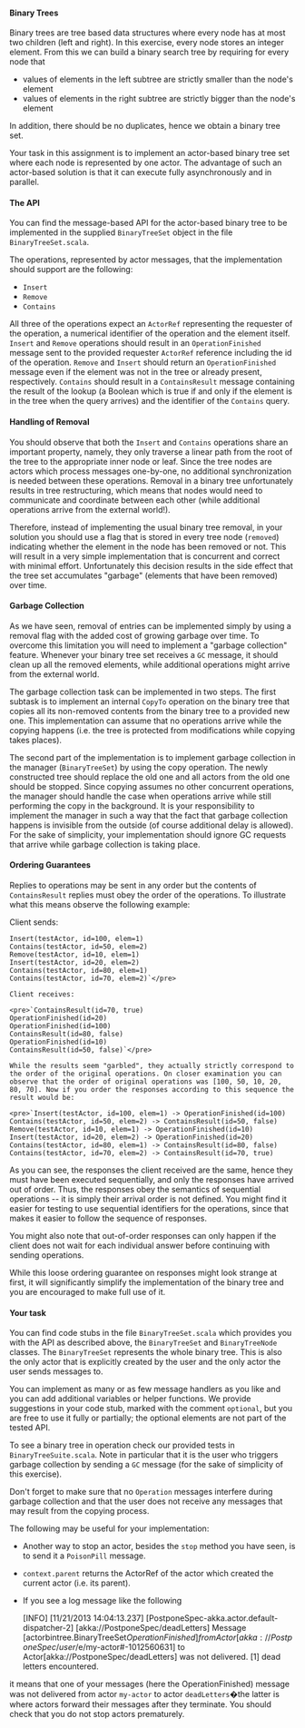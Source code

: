 #### Binary Trees

Binary trees are tree based data structures where every node has at most two children (left and right). In this exercise, every node stores an integer element. From this we can build a binary search tree by requiring for every node that

*   values of elements in the left subtree are strictly smaller than the node's element
*   values of elements in the right subtree are strictly bigger than the node's element

In addition, there should be no duplicates, hence we obtain a binary tree set.

Your task in this assignment is to implement an actor-based binary tree set where each node is represented by one actor. The advantage of such an actor-based solution is that it can execute fully asynchronously and in parallel.

#### The API

You can find the message-based API for the actor-based binary tree to be implemented in the supplied `BinaryTreeSet` object in the file `BinaryTreeSet.scala`.

The operations, represented by actor messages, that the implementation should support are the following:

*   `Insert`
*   `Remove`
*   `Contains`

All three of the operations expect an `ActorRef` representing the requester of the operation, a numerical identifier of the operation and the element itself. `Insert` and `Remove` operations should result in an `OperationFinished` message sent to the provided requester `ActorRef` reference including the id of the operation. `Remove` and `Insert` should return an `OperationFinished` message even if the element was not in the tree or already present, respectively. `Contains` should result in a `ContainsResult` message containing the result of the lookup (a Boolean which is true if and only if the element is in the tree when the query arrives) and the identifier of the `Contains` query.

#### Handling of Removal

You should observe that both the `Insert` and `Contains` operations share an important property, namely, they only traverse a linear path from the root of the tree to the appropriate inner node or leaf. Since the tree nodes are actors which process messages one-by-one, no additional synchronization is needed between these operations. Removal in a binary tree unfortunately results in tree restructuring, which means that nodes would need to communicate and coordinate between each other (while additional operations arrive from the external world!).

Therefore, instead of implementing the usual binary tree removal, in your solution you should use a flag that is stored in every tree node (`removed`) indicating whether the element in the node has been removed or not. This will result in a very simple implementation that is concurrent and correct with minimal effort. Unfortunately this decision results in the side effect that the tree set accumulates &quot;garbage&quot; (elements that have been removed) over time.

#### Garbage Collection

As we have seen, removal of entries can be implemented simply by using a removal flag with the added cost of growing garbage over time. To overcome this limitation you will need to implement a &quot;garbage collection&quot; feature. Whenever your binary tree set receives a `GC` message, it should clean up all the removed elements, while additional operations might arrive from the external world.

The garbage collection task can be implemented in two steps. The first subtask is to implement an internal `CopyTo` operation on the binary tree that copies all its non-removed contents from the binary tree to a provided new one. This implementation can assume that no operations arrive while the copying happens (i.e. the tree is protected from modifications while copying takes places).

The second part of the implementation is to implement garbage collection in the manager (`BinaryTreeSet`) by using the copy operation. The newly constructed tree should replace the old one and all actors from the old one should be stopped. Since copying assumes no other concurrent operations, the manager should handle the case when operations arrive while still performing the copy in the background. It is your responsibility to implement the manager in such a way that the fact that garbage collection happens is invisible from the outside (of course additional delay is allowed). For the sake of simplicity, your implementation should ignore GC requests that arrive while garbage collection is taking place.

#### Ordering Guarantees

Replies to operations may be sent in any order but the contents of `ContainsResult` replies must obey the order of the operations. To illustrate what this means observe the following example:

Client sends:

    Insert(testActor, id=100, elem=1)
    Contains(testActor, id=50, elem=2)
    Remove(testActor, id=10, elem=1)
    Insert(testActor, id=20, elem=2)
    Contains(testActor, id=80, elem=1)
    Contains(testActor, id=70, elem=2)`</pre>

    Client receives:

    <pre>`ContainsResult(id=70, true)
    OperationFinished(id=20)
    OperationFinished(id=100)
    ContainsResult(id=80, false)
    OperationFinished(id=10)
    ContainsResult(id=50, false)`</pre>

    While the results seem "garbled", they actually strictly correspond to the order of the original operations. On closer examination you can observe that the order of original operations was [100, 50, 10, 20, 80, 70]. Now if you order the responses according to this sequence the result would be:

    <pre>`Insert(testActor, id=100, elem=1) -> OperationFinished(id=100)
    Contains(testActor, id=50, elem=2) -> ContainsResult(id=50, false)
    Remove(testActor, id=10, elem=1) -> OperationFinished(id=10)
    Insert(testActor, id=20, elem=2) -> OperationFinished(id=20)
    Contains(testActor, id=80, elem=1) -> ContainsResult(id=80, false)
    Contains(testActor, id=70, elem=2) -> ContainsResult(id=70, true)

As you can see, the responses the client received are the same, hence they must have been executed sequentially, and only the responses have arrived out of order. Thus, the responses obey the semantics of sequential operations -- it is simply their arrival order is not defined. You might find it easier for testing to use sequential identifiers for the operations, since that makes it easier to follow the sequence of responses.

You might also note that out-of-order responses can only happen if the client does not wait for each individual answer before continuing with sending operations.

While this loose ordering guarantee on responses might look strange at first, it will significantly simplify the implementation of the binary tree and you are encouraged to make full use of it.

#### Your task

You can find code stubs in the file `BinaryTreeSet.scala` which provides you with the API as described above, the `BinaryTreeSet` and `BinaryTreeNode` classes. The `BinaryTreeSet` represents the whole binary tree. This is also the only actor that is explicitly created by the user and the only actor the user sends messages to.

You can implement as many or as few message handlers as you like and you can add additional variables or helper functions. We provide suggestions in your code stub, marked with the comment `optional`, but you are free to use it fully or partially; the optional elements are not part of the tested API.

To see a binary tree in operation check our provided tests in `BinaryTreeSuite.scala`. Note in particular that it is the user who triggers garbage collection by sending a `GC` message (for the sake of simplicity of this exercise).

Don't forget to make sure that no `Operation` messages interfere during garbage collection and that the user does not receive any messages that may result from the copying process.

The following may be useful for your implementation:

*   Another way to stop an actor, besides the `stop` method you have seen, is to send it a `PoisonPill` message.
*   `context.parent` returns the ActorRef of the actor which created the current actor (i.e. its parent).
*   If you see a log message like the following

    [INFO] [11/21/2013 14:04:13.237] [PostponeSpec-akka.actor.default-dispatcher-2] [akka://PostponeSpec/deadLetters] Message [actorbintree.BinaryTreeSet$OperationFinished] from Actor[akka://PostponeSpec/user/$e/my-actor#-1012560631] to Actor[akka://PostponeSpec/deadLetters] was not delivered. [1] dead letters encountered.

it means that one of your messages (here the OperationFinished) message was not delivered from actor `my-actor` to actor `deadLetters`�the latter is where actors forward their messages after they terminate. You should check that you do not stop actors prematurely. 
